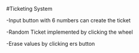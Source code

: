#Ticketing System

-Input button with 6 numbers can create the ticket

-Random Ticket implemented by clicking the wheel

-Erase values by clicking ers button
